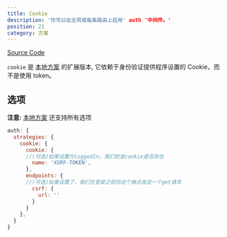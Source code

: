 ```yaml
---
title: Cookie
description: '你可以在全局或每条路由上启用' auth '中间件。'
position: 21
category: 方案
---
```


[Source Code](https://github.com/nuxt-community/auth-module/blob/dev/src/schemes/cookie.ts)

`cookie` 是 [本地方案](../local) 的扩展版本, 它依赖于身份验证提供程序设置的 Cookie，而不是使用 token。

## 选项

**注意:** [本地方案](./local) 还支持所有选项

```js
auth: {
  strategies: {
    cookie: {
      cookie: {
      //(可选)如果设置为loggedIn，我们检查cookie是否存在
        name: 'XSRF-TOKEN',
      },
      endpoints: {
      //(可选)如果设置了，我们在登录之前向这个端点发送一个get请求
        csrf: {
          url: ''
        }
      }
    },
  }
}
```
